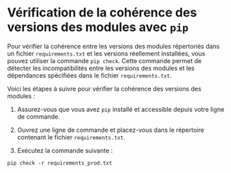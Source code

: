 # Vérification de la cohérence des versions des modules avec `pip`

Pour vérifier la cohérence entre les versions des modules répertoriés dans un fichier `requirements.txt` et les versions réellement installées, vous pouvez utiliser la commande `pip check`. Cette commande permet de détecter les incompatibilités entre les versions des modules et les dépendances spécifiées dans le fichier `requirements.txt`.

Voici les étapes à suivre pour vérifier la cohérence des versions des modules :

1. Assurez-vous que vous avez `pip` installé et accessible depuis votre ligne de commande.

2. Ouvrez une ligne de commande et placez-vous dans le répertoire contenant le fichier `requirements.txt`.

3. Exécutez la commande suivante :

```shell
pip check -r requirements_prod.txt
